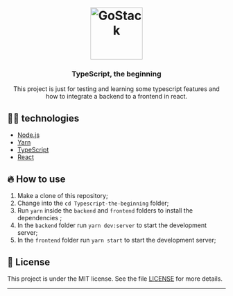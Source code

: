 <h1 align="center">
  <img alt="GoStack" src="https://rocketseat-cdn.s3-sa-east-1.amazonaws.com/masterclass.png" width="120px" />
</h1>

<h3 align="center">
  TypeScript, the beginning
</h3>

<p align="center">This project is just for testing and learning some typescript features and how to integrate a backend to a frontend in react.</p>

## ✋🏻 technologies

- [Node.js](https://nodejs.org/en/)
- [Yarn](https://yarnpkg.com/pt-BR/docs/install)
- [TypeScript](https://www.typescriptlang.org/)
- [React](https://pt-br.reactjs.org/)

## 🔥 How to use

1. Make a clone of this repository;
2. Change into the `cd Typescript-the-beginning` folder;
3. Run `yarn` inside the `backend` and `frontend` folders to install the dependencies ;
4. In the `backend` folder run `yarn dev:server` to start the development server;
5. In the `frontend` folder run `yarn start` to start the development server;

## 📝 License

This project is under the MIT license. See the file [LICENSE](LICENSE.md) for more details.

---
